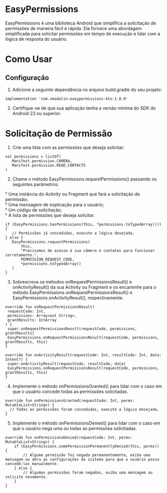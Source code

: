 # EasyPermissions
EasyPermissions é uma biblioteca Android que simplifica a solicitação de permissões de maneira fácil e rápida. Ela fornece uma abordagem simplificada para solicitar permissões em tempo de execução e lidar com a lógica de resposta do usuário.

# Como Usar
## Configuração

1. Adicione a seguinte dependência no arquivo build.gradle do seu projeto:
 ```
 implementation 'com.vmadalin:easypermissions-ktx:1.0.0'
  ``` 
 2. Certifique-se de que sua aplicação tenha a versão mínima do SDK do Android 23 ou superior.
 
 # Solicitação de Permissão
 
 1. Crie uma lista com as permissões que deseja solicitar:
 ```
val permissions = listOf(
    Manifest.permission.CAMERA,
    Manifest.permission.READ_CONTACTS
)
  ``` 

2. Chame o método EasyPermissions.requestPermissions() passando os seguintes parâmetros: 

° Uma instância do Activity ou Fragment que fará a solicitação de permissão;  <br>
° Uma mensagem de explicação para o usuário;  <br>
° Um código de solicitação;  <br>
° A lista de permissões que deseja solicitar.  <br>

 ```
if (EasyPermissions.hasPermissions(this, *permissions.toTypedArray())) {
    // Permissões já concedidas, execute a lógica desejada.
} else {
    EasyPermissions.requestPermissions(
        this,
        "Precisamos de acesso à sua câmera e contatos para funcionar corretamente.",
        PERMISSION_REQUEST_CODE,
        *permissions.toTypedArray()
    )
}
  ``` 
  3. Sobrescreva os métodos onRequestPermissionsResult() e onActivityResult() da sua Activity ou Fragment e os encaminhe para o método EasyPermissions.onRequestPermissionsResult() e EasyPermissions.onActivityResult(), respectivamente.
   ```
override fun onRequestPermissionsResult(
    requestCode: Int,
    permissions: Array<out String>,
    grantResults: IntArray
) {
    super.onRequestPermissionsResult(requestCode, permissions, grantResults)
    EasyPermissions.onRequestPermissionsResult(requestCode, permissions, grantResults, this)
}

override fun onActivityResult(requestCode: Int, resultCode: Int, data: Intent?) {
    super.onActivityResult(requestCode, resultCode, data)
    EasyPermissions.onRequestPermissionsResult(requestCode, permissions, grantResults, this)
}
  ``` 
  4. Implemente o método onPermissionsGranted() para lidar com o caso em que o usuário concede todas as permissões solicitadas.
  ```
  override fun onPermissionsGranted(requestCode: Int, perms: MutableList<String>) {
    // Todas as permissões foram concedidas, execute a lógica desejada.
}
```
5. Implemente o método onPermissionsDenied() para lidar com o caso em que o usuário nega uma ou todas as permissões solicitadas.
```
override fun onPermissionsDenied(requestCode: Int, perms: MutableList<String>) {
    if (EasyPermissions.somePermissionPermanentlyDenied(this, perms)) {
        // Alguma permissão foi negada permanentemente, exiba uma mensagem ou abra as configurações do sistema para que o usuário possa concedê-las manualmente.
    } else {
        // Algumas permissões foram negadas, exiba uma mensagem ou solicite novamente.
    }
}
```

  
